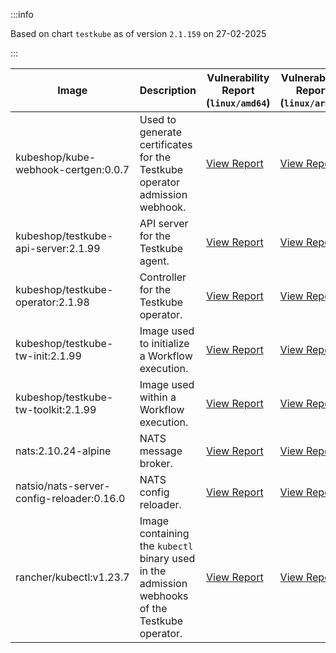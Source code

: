 :::info

Based on chart `testkube` as of version `2.1.159` on 27-02-2025

:::

| Image | Description | Vulnerability Report (`linux/amd64`) | Vulnerability Report (`linux/arm64`) | Docker Image |
|-------|-------------|----------------------------------------|----------------------------------------|--------------|
| kubeshop/kube-webhook-certgen:0.0.7 | Used to generate certificates for the Testkube operator admission webhook. | [View Report](./kube-webhook-certgen-0.0.7_linux_amd64.md) | [View Report](./kube-webhook-certgen-0.0.7_linux_arm64.md) | [View Image](https://hub.docker.com/layers/kubeshop/kube-webhook-certgen/0.0.7/images/sha256-99c5ac7ef7cf17b180a3ae9d11144120ff203017d6bd805dc95ab2648a5a6e7e?context=explore) |
| kubeshop/testkube-api-server:2.1.99 | API server for the Testkube agent. | [View Report](./testkube-api-server-2.1.99_linux_amd64.md) | [View Report](./testkube-api-server-2.1.99_linux_arm64.md) | [View Image](https://hub.docker.com/layers/kubeshop/testkube-api-server/2.1.99/images/sha256-4d202b219f25568897aa91f33e4802635c4e9df3fe2402af5bc506415f8bb722?context=explore) |
| kubeshop/testkube-operator:2.1.98 | Controller for the Testkube operator. | [View Report](./testkube-operator-2.1.98_linux_amd64.md) | [View Report](./testkube-operator-2.1.98_linux_arm64.md) | [View Image](https://hub.docker.com/layers/kubeshop/testkube-operator/2.1.98/images/sha256-dac86be54278f8f303e3d3d7870f89e0096bb03aabe020241868be8b16a7d7c5?context=explore) |
| kubeshop/testkube-tw-init:2.1.99 | Image used to initialize a Workflow execution. | [View Report](./testkube-tw-init-2.1.99_linux_amd64.md) | [View Report](./testkube-tw-init-2.1.99_linux_arm64.md) | [View Image](https://hub.docker.com/layers/kubeshop/testkube-tw-init/2.1.99/images/sha256-5c27d2f59501e400a1952c0e34709b3b284ace7f88d737b20b33fc9d69213a7f?context=explore) |
| kubeshop/testkube-tw-toolkit:2.1.99 | Image used within a Workflow execution. | [View Report](./testkube-tw-toolkit-2.1.99_linux_amd64.md) | [View Report](./testkube-tw-toolkit-2.1.99_linux_arm64.md) | [View Image](https://hub.docker.com/layers/kubeshop/testkube-tw-toolkit/2.1.99/images/sha256-3556391c5c40e2379ade92d64c9ddd0f8edd162985cddd6c7f0989b28dc0044a?context=explore) |
| nats:2.10.24-alpine | NATS message broker. | [View Report](./nats-2.10.24-alpine_linux_amd64.md) | [View Report](./nats-2.10.24-alpine_linux_arm64.md) | [View Image](https://hub.docker.com/layers/library/nats/2.10.24-alpine/images/sha256-d13ec5ce79a02e1be937820dd36db611e25bd0c08cd9947fa9a5d52a56bf91fc?context=explore) |
| natsio/nats-server-config-reloader:0.16.0 | NATS config reloader. | [View Report](./nats-server-config-reloader-0.16.0_linux_amd64.md) | [View Report](./nats-server-config-reloader-0.16.0_linux_arm64.md) | [View Image](https://hub.docker.com/layers/natsio/nats-server-config-reloader/0.16.0/images/sha256-6e1f185d0f39fdf6032872bd20f1ce134d4e18c923d55f7cf93d40afcf6a8ffe?context=explore) |
| rancher/kubectl:v1.23.7 | Image containing the `kubectl` binary used in the admission webhooks of the Testkube operator. | [View Report](./kubectl-v1.23.7_linux_amd64.md) | [View Report](./kubectl-v1.23.7_linux_arm64.md) | [View Image](https://hub.docker.com/layers/rancher/kubectl/v1.23.7/images/sha256-139cffe27d95d9b3cdeb782a7456cf5eb6a2d18b7a90b85a2c0bde4ff295bae8?context=explore) |
